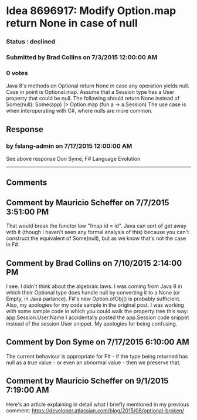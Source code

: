 # Idea 8696917: Modify Option.map return None in case of null #

### Status : declined

### Submitted by Brad Collins on 7/3/2015 12:00:00 AM

### 0 votes

Java 8's methods on Optional return None in case any operation yields null. Case in point is Optional.map.
Assume that a Session type has a User property that could be null. The following should return None instead of Some(null):
Some(app) |> Option.map (fun a -> a.Session)
The use case is when interoperating with C#, where nulls are more common.



## Response 
### by fslang-admin on 7/17/2015 12:00:00 AM

See above response
Don Syme, F# Language Evolution

------------------------
## Comments


## Comment by Mauricio Scheffer on 7/7/2015 3:51:00 PM
That would break the functor law "fmap id = id". Java can sort of get away with it (though I haven't seen any formal analysis of this) because you can't construct the equivalent of Some(null), but as we know that's not the case in F#.


## Comment by Brad Collins on 7/10/2015 2:14:00 PM
I see. I didn't think about the algebraic laws. I was coming from Java 8 in which their Optional type does handle null by converting it to a None (or Empty, in Java parlance). F#'s new Option.ofObj() is probably sufficient.
Also, my apologies for my code sample in the original post. I was working with some sample code in which you could walk the property tree this way:
app.Session.User.Name
I accidentally posted the app.Session code snippet instead of the session.User snippet. My apologies for being confusing.


## Comment by Don Syme on 7/17/2015 6:10:00 AM
The current behaviour is appropriate for F# - if the type being returned has null as a true value - or even an abnormal value - then we preserve that.


## Comment by Mauricio Scheffer on 9/1/2015 7:19:00 AM
Here's an article explaining in detail what I briefly mentioned in my previous comment: https://developer.atlassian.com/blog/2015/08/optional-broken/

